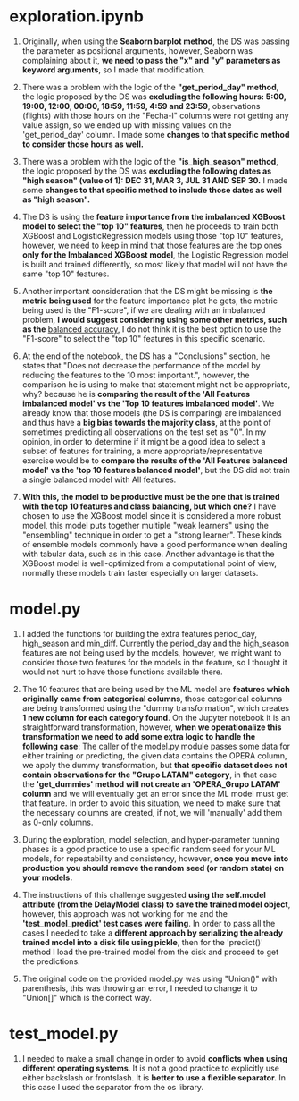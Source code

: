 # exploration.ipynb

1. Originally, when using the **Seaborn barplot method**, the DS was passing the parameter as positional arguments, however, Seaborn was complaining about it, **we need to pass the "x" and "y" parameters as keyword arguments**, so I made that modification.  

2. There was a problem with the logic of the **"get_period_day" method**, the logic proposed by the DS was **excluding the following hours: 5:00, 19:00, 12:00, 00:00, 18:59, 11:59, 4:59 and 23:59**, observations (flights) with those hours on the "Fecha-I" columns were not getting any value assign, so we ended up with missing values on the 'get_period_day' column. I made some **changes to that specific method to consider those hours as well.**  

3. There was a problem with the logic of the **"is_high_season" method**, the logic proposed by the DS was **excluding the following dates as "high season" (value of 1): DEC 31, MAR 3, JUL 31 AND SEP 30.** I made some **changes to that specific method to include those dates as well as "high season".**  

4. The DS is using the **feature importance from the imbalanced XGBoost model to select the "top 10" features**, then he proceeds to train both XGBoost and LogisticRegression models using those "top 10" features, however, we need to keep in mind that those features are the top ones **only for the Imbalanced XGBoost model**, the Logistic Regression model is built and trained differently, so most likely that model will not have the same "top 10" features.  

5. Another important consideration that the DS might be missing is **the metric being used** for the feature importance plot he gets, the metric being used is the "F1-score", if we are dealing with an imbalanced problem, **I would suggest considering using some other metrics, such as the** [balanced accuracy](https://scikit-learn.org/stable/modules/generated/sklearn.metrics.balanced_accuracy_score.html), I do not think it is the best option to use the "F1-score" to select the "top 10" features in this specific scenario.  

6. At the end of the notebook, the DS has a "Conclusions" section, he states that "Does not decrease the performance of the model by reducing the features to the 10 most important.", however, the comparison he is using to make that statement might not be appropriate, why? because he is **comparing the result of the 'All Features imbalanced model' vs the 'Top 10 features imbalanced model'**. We already know that those models (the DS is comparing) are imbalanced and thus have a **big bias towards the majority class**, at the point of sometimes predicting all observations on the test set as "0". In my opinion, in order to determine if it might be a good idea to select a subset of features for training, a more appropriate/representative exercise would be to **compare the results of the 'All Features balanced model' vs the 'top 10 features balanced model'**, but the DS did not train a single balanced model with All features.  

7. **With this, the model to be productive must be the one that is trained with the top 10 features and class balancing, but which one?**
I have chosen to use the XGBoost model since it is considered a more robust model, this model puts together multiple "weak learners" using the "ensembling" technique in order to get a "strong learner". These kinds of ensemble models commonly have a good performance when dealing with tabular data, such as in this case. Another advantage is that the XGBoost model is well-optimized from a computational point of view, normally these models train faster especially on larger datasets.  

# model.py

1. I added the functions for building the extra features period_day, high_season and min_diff. Currently the period_day and the high_season features are not being used by the models, however, we might want to consider those two features for the models in the feature, so I thought it would not hurt to have those functions available there.  

2. The 10 features that are being used by the ML model are **features which originally came from categorical columns**, those categorical
columns are being transformed using the "dummy transformation", which creates **1 new column for each category found**. On the Jupyter notebook it is an straightforward transformation, however, **when we operationalize this transformation we need to add some extra logic to handle the following case**: The caller of the model.py module passes some data for either training or predicting, the given data contains the  OPERA column, we apply the dummy transformation, but **that specific dataset does not contain observations for the "Grupo LATAM" category**, in that case the **'get_dummies' method will not create an 'OPERA_Grupo LATAM' column** and we will eventually get an error since the ML model must get that feature. In order to avoid this situation, we need to make sure that the necessary columns are created, if not, we will 'manually' add them as 0-only columns.  

3. During the exploration, model selection, and hyper-parameter tunning phases is a good practice to use a specific random seed for your ML models, for repeatability and consistency, however, **once you move into production you should remove the random seed (or random state) on your models.**  

4. The instructions of this challenge suggested **using the self.model attribute (from the DelayModel class) to save the trained model object**, however, this approach was not working for me and the **'test_model_predict' test cases were failing**. In order to pass all the cases I needed to take a **different approach by serializing the already trained model into a disk file using pickle**, then for the 'predict()' method I load the pre-trained model from the disk and proceed to get the predictions.  

5. The original code on the provided model.py was using "Union()" with parenthesis, this was throwing an error, I needed to change it to "Union[]" which is the correct way.
   

# test_model.py

1. I needed to make a small change in order to avoid **conflicts when using different operating systems**. It is not a good practice to explicitly use either backslash or frontslash. It is **better to use a flexible separator.** In this case I used the separator from the os library. 



